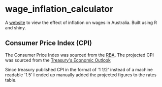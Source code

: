 # wage_inflation_calculator
A [website](https://ucg8j.shinyapps.io/wage_inflation_calculator/) to view the effect of inflation on wages in Australia. Built using R and shiny.

## Consumer Price Index (CPI)
The Consumer Price Index was sourced from the [RBA](http://www.rba.gov.au/inflation/measures-cpi.html). The projected CPI was sourced from the [Treasury's Economic Outlook](http://www.treasury.gov.au/PublicationsAndMedia/Publications/2016/PEFO-2016/HTML/Economic-outlook)

Since treasury published CPI in the format of '1 1/2' instead of a machine readable '1.5' I ended up 
manually added the projected figures to the rates table.
